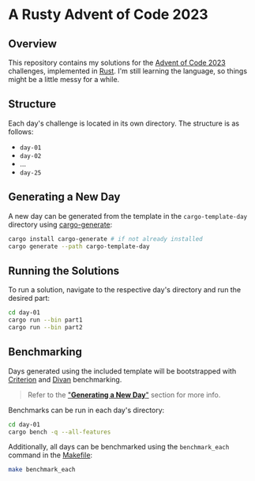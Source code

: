 # A Rusty Advent of Code 2023

## Overview

This repository contains my solutions for the [Advent of Code 2023](https://adventofcode.com/2023) challenges, implemented in [Rust](https://www.rust-lang.org/). I'm still learning the language, so things might be a little messy for a while.

## Structure

Each day's challenge is located in its own directory. The structure is as follows:

- `day-01`
- `day-02`
- ...
- `day-25`

## Generating a New Day

A new day can be generated from the template in the `cargo-template-day` directory using [cargo-generate](https://github.com/cargo-generate/cargo-generate):

```bash
cargo install cargo-generate # if not already installed
cargo generate --path cargo-template-day
```

## Running the Solutions

To run a solution, navigate to the respective day's directory and run the desired part:

```bash
cd day-01
cargo run --bin part1
cargo run --bin part2
```

## Benchmarking

Days generated using the included template will be bootstrapped with [Criterion](https://github.com/bheisler/criterion.rs) and [Divan](https://github.com/nvzqz/divan) benchmarking.

> Refer to the ["**Generating a New Day**"](#generating-a-new-day) section for more info.

Benchmarks can be run in each day's directory:

```bash
cd day-01
cargo bench -q --all-features
```

Additionally, all days can be benchmarked using the `benchmark_each` command in the [Makefile](Makefile):

```bash
make benchmark_each
```
